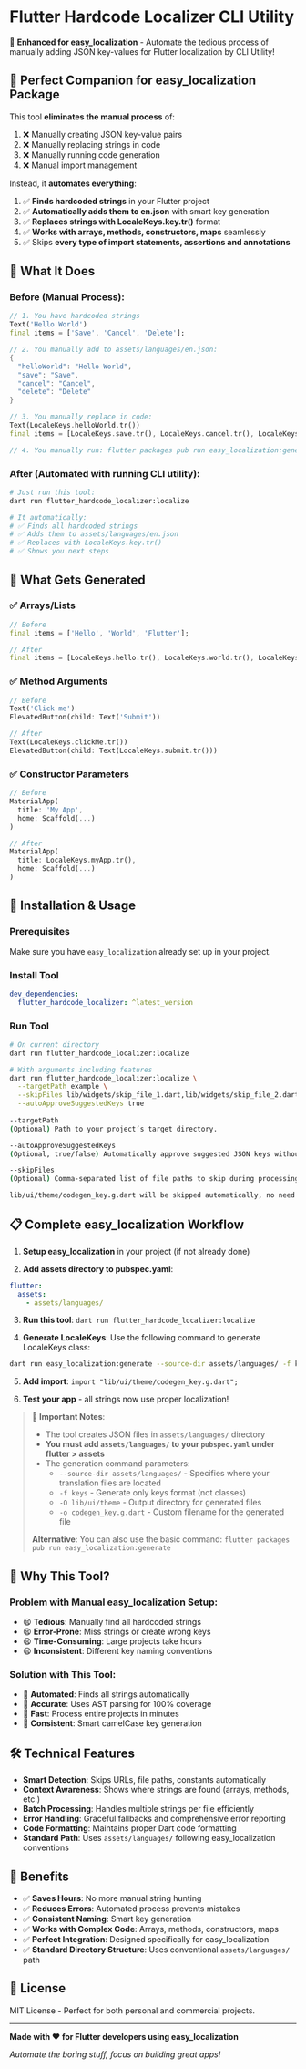 # Flutter Hardcode Localizer CLI Utility

🚀 **Enhanced for easy_localization** - Automate the tedious process of manually adding JSON key-values for Flutter localization by CLI Utility!

## 🎯 **Perfect Companion for easy_localization Package**

This tool **eliminates the manual process** of:
1. ❌ Manually creating JSON key-value pairs
2. ❌ Manually replacing strings in code  
3. ❌ Manually running code generation
4. ❌ Manual import management

Instead, it **automates everything**:
1. ✅ **Finds hardcoded strings** in your Flutter project
2. ✅ **Automatically adds them to en.json** with smart key generation
3. ✅ **Replaces strings with LocaleKeys.key.tr()** format
4. ✅ **Works with arrays, methods, constructors, maps** seamlessly
5. ✅ Skips **every type of import statements, assertions and annotations**

## 🔄 **What It Does**

### **Before (Manual Process):**
```dart
// 1. You have hardcoded strings
Text('Hello World')
final items = ['Save', 'Cancel', 'Delete'];

// 2. You manually add to assets/languages/en.json:
{
  "helloWorld": "Hello World",
  "save": "Save", 
  "cancel": "Cancel",
  "delete": "Delete"
}

// 3. You manually replace in code:
Text(LocaleKeys.helloWorld.tr())
final items = [LocaleKeys.save.tr(), LocaleKeys.cancel.tr(), LocaleKeys.delete.tr()];

// 4. You manually run: flutter packages pub run easy_localization:generate
```

### **After (Automated with running CLI utility):**
```bash
# Just run this tool:
dart run flutter_hardcode_localizer:localize

# It automatically:
# ✅ Finds all hardcoded strings
# ✅ Adds them to assets/languages/en.json  
# ✅ Replaces with LocaleKeys.key.tr()
# ✅ Shows you next steps
```

## 🎨 **What Gets Generated**

### ✅ **Arrays/Lists**
```dart
// Before
final items = ['Hello', 'World', 'Flutter'];

// After  
final items = [LocaleKeys.hello.tr(), LocaleKeys.world.tr(), LocaleKeys.flutter.tr()];
```

### ✅ **Method Arguments**
```dart
// Before
Text('Click me')
ElevatedButton(child: Text('Submit'))

// After
Text(LocaleKeys.clickMe.tr())
ElevatedButton(child: Text(LocaleKeys.submit.tr()))
```

### ✅ **Constructor Parameters**
```dart
// Before
MaterialApp(
  title: 'My App',
  home: Scaffold(...)
)

// After
MaterialApp(
  title: LocaleKeys.myApp.tr(),
  home: Scaffold(...)
)
```

## 🚀 **Installation & Usage**

### **Prerequisites**
Make sure you have `easy_localization` already set up in your project.

### **Install Tool**
```yaml
dev_dependencies:
  flutter_hardcode_localizer: ^latest_version
```

### **Run Tool**
```bash
# On current directory
dart run flutter_hardcode_localizer:localize 

# With arguments including features 
dart run flutter_hardcode_localizer:localize \
  --targetPath example \
  --skipFiles lib/widgets/skip_file_1.dart,lib/widgets/skip_file_2.dart  \
  --autoApproveSuggestedKeys true
  
--targetPath
(Optional) Path to your project’s target directory.

--autoApproveSuggestedKeys
(Optional, true/false) Automatically approve suggested JSON keys without developer consent.

--skipFiles
(Optional) Comma-separated list of file paths to skip during processing.

lib/ui/theme/codegen_key.g.dart will be skipped automatically, no need to manually add this in skipFiles array
```

## 📋 **Complete easy_localization Workflow**

1. **Setup easy_localization** in your project (if not already done)

2. **Add assets directory to pubspec.yaml**:
```yaml
flutter:
  assets:
    - assets/languages/
```

3. **Run this tool**: `dart run flutter_hardcode_localizer:localize`

4. **Generate LocaleKeys**: Use the following command to generate LocaleKeys class:

```bash
dart run easy_localization:generate --source-dir assets/languages/ -f keys -O lib/ui/theme -o codegen_key.g.dart
```

5. **Add import**: `import "lib/ui/theme/codegen_key.g.dart";`

6. **Test your app** - all strings now use proper localization!

> **📝 Important Notes**:
> - The tool creates JSON files in `assets/languages/` directory
> - **You must add `assets/languages/` to your `pubspec.yaml` under flutter > assets**
> - The generation command parameters:
>   - `--source-dir assets/languages/` - Specifies where your translation files are located
>   - `-f keys` - Generate only keys format (not classes)
>   - `-O lib/ui/theme` - Output directory for generated files
>   - `-o codegen_key.g.dart` - Custom filename for the generated file
>
> **Alternative**: You can also use the basic command: `flutter packages pub run easy_localization:generate`

## 🎯 **Why This Tool?**

### **Problem with Manual easy_localization Setup:**
- 😫 **Tedious**: Manually find all hardcoded strings
- 😫 **Error-Prone**: Miss strings or create wrong keys
- 😫 **Time-Consuming**: Large projects take hours
- 😫 **Inconsistent**: Different key naming conventions

### **Solution with This Tool:**
- 🎉 **Automated**: Finds all strings automatically
- 🎉 **Accurate**: Uses AST parsing for 100% coverage  
- 🎉 **Fast**: Process entire projects in minutes
- 🎉 **Consistent**: Smart camelCase key generation

## 🛠️ **Technical Features**

- **Smart Detection**: Skips URLs, file paths, constants automatically
- **Context Awareness**: Shows where strings are found (arrays, methods, etc.)
- **Batch Processing**: Handles multiple strings per file efficiently
- **Error Handling**: Graceful fallbacks and comprehensive error reporting
- **Code Formatting**: Maintains proper Dart code formatting
- **Standard Path**: Uses `assets/languages/` following easy_localization conventions

## 🎉 **Benefits**

- ✅ **Saves Hours**: No more manual string hunting
- ✅ **Reduces Errors**: Automated process prevents mistakes
- ✅ **Consistent Naming**: Smart key generation
- ✅ **Works with Complex Code**: Arrays, methods, constructors, maps
- ✅ **Perfect Integration**: Designed specifically for easy_localization
- ✅ **Standard Directory Structure**: Uses conventional `assets/languages/` path

## 📝 **License**

MIT License - Perfect for both personal and commercial projects.

---

**Made with ❤️ for Flutter developers using easy_localization**

*Automate the boring stuff, focus on building great apps!*